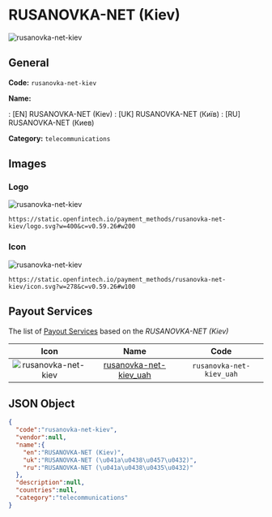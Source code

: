 
# RUSANOVKA-NET (Kiev) 
![rusanovka-net-kiev](https://static.openfintech.io/payment_methods/rusanovka-net-kiev/logo.svg?w=400&c=v0.59.26#w200)  

## General 
**Code:** `rusanovka-net-kiev` 
 
**Name:** 
 
:	[EN] RUSANOVKA-NET (Kiev) 
:	[UK] RUSANOVKA-NET (Київ) 
:	[RU] RUSANOVKA-NET (Киев) 
 
**Category:** `telecommunications` 
 

## Images 

### Logo 
![rusanovka-net-kiev](https://static.openfintech.io/payment_methods/rusanovka-net-kiev/logo.svg?w=400&c=v0.59.26#w200)  

```
https://static.openfintech.io/payment_methods/rusanovka-net-kiev/logo.svg?w=400&c=v0.59.26#w200
```  

### Icon 
![rusanovka-net-kiev](https://static.openfintech.io/payment_methods/rusanovka-net-kiev/icon.svg?w=278&c=v0.59.26#w100)  

```
https://static.openfintech.io/payment_methods/rusanovka-net-kiev/icon.svg?w=278&c=v0.59.26#w100
```  

## Payout Services 
 
The list of [Payout Services](/payout-services/) based on the _RUSANOVKA-NET (Kiev)_ 

|Icon|Name|Code| 
|:---:|:---:|:---:| 
|![rusanovka-net-kiev](https://static.openfintech.io/payout_methods/rusanovka-net-kiev/icon.svg?w=278&c=v0.59.26#w40) |[rusanovka-net-kiev_uah](/payout-services/rusanovka-net-kiev_uah/)|`rusanovka-net-kiev_uah`| 
 

## JSON Object 

```json
{
  "code":"rusanovka-net-kiev",
  "vendor":null,
  "name":{
    "en":"RUSANOVKA-NET (Kiev)",
    "uk":"RUSANOVKA-NET (\u041a\u0438\u0457\u0432)",
    "ru":"RUSANOVKA-NET (\u041a\u0438\u0435\u0432)"
  },
  "description":null,
  "countries":null,
  "category":"telecommunications"
}
```  
